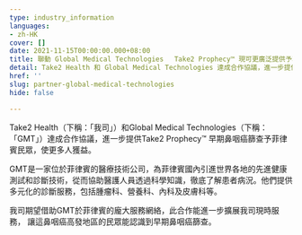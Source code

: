 ```yaml
---
type: industry_information
languages:
- zh-HK
cover: []
date: 2021-11-15T00:00:00.000+08:00
title: 聯動 Global Medical Technologies　 Take2 Prophecy™ 現可更廣泛提供予菲律賓民眾
detail: Take2 Health 和 Global Medical Technologies 達成合作協議，進一步提供Take2 Prophecy™ 早期鼻咽癌篩查予菲律賓民眾，使更多人獲益。
href: ''
slug: partner-global-medical-technologies
hide: false

---
```

Take2 Health（下稱：「我司」）和Global Medical Technologies（下稱：「GMT」）達成合作協議，進一步提供Take2 Prophecy™ 早期鼻咽癌篩查予菲律賓民眾，使更多人獲益。

GMT是一家位於菲律賓的醫療技術公司，為菲律賓國內引進世界各地的先進健康測試和診斷技術，從而協助醫護人員透過科學知識，徹底了解患者病況。他們提供多元化的診斷服務，包括腫瘤科、營養科、內科及皮膚科等。

我司期望借助GMT於菲律賓的龐大服務網絡，此合作能進一步擴展我司現時服務， 讓這鼻咽癌高發地區的民眾能認識到早期鼻咽癌篩查。